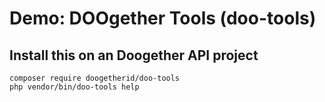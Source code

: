 # Demo: DOOgether Tools (doo-tools)

## Install this on an Doogether API project

```shell
composer require doogetherid/doo-tools
php vendor/bin/doo-tools help
```
